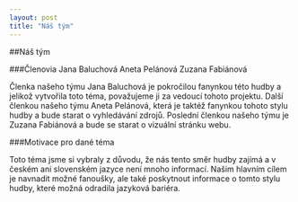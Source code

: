 ```yaml
---
layout: post
title: "Náš tým"
---
```


##Náš tým

###Členovia
Jana Baluchová
Aneta Pelánová
Zuzana Fabiánová

Členka našeho týmu Jana Baluchová je pokročilou fanynkou této hudby a jelikož vytvořila toto téma, považujeme ji za vedoucí tohoto projektu. Další členkou našeho týmu Aneta Pelánová, která je taktéž fanynkou tohoto stylu hudby a bude starat o vyhledávání zdrojů. Poslední členkou našeho týmu je Zuzana Fabiánová a bude se starat o vizuální stránku webu.

###Motivace pro dané téma

Toto téma jsme si vybraly z důvodu, že nás tento směr hudby zajímá a v českém ani slovenském jazyce není mnoho informací. Našim hlavním cílem je navnadit možné fanoušky, ale také poskytnout informace o tomto stylu hudby, které možná odradila jazyková bariéra.
